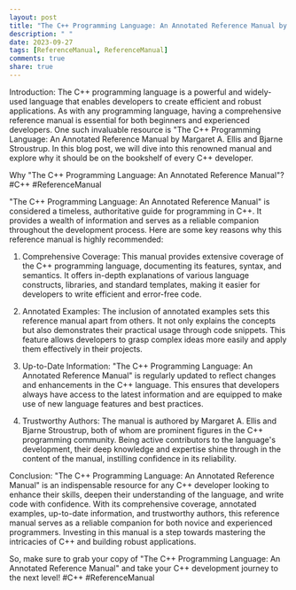 ```yaml
---
layout: post
title: "The C++ Programming Language: An Annotated Reference Manual by Margaret A. Ellis and Bjarne Stroustrup"
description: " "
date: 2023-09-27
tags: [ReferenceManual, ReferenceManual]
comments: true
share: true
---
```


Introduction:
The C++ programming language is a powerful and widely-used language that enables developers to create efficient and robust applications. As with any programming language, having a comprehensive reference manual is essential for both beginners and experienced developers. One such invaluable resource is "The C++ Programming Language: An Annotated Reference Manual by Margaret A. Ellis and Bjarne Stroustrup. In this blog post, we will dive into this renowned manual and explore why it should be on the bookshelf of every C++ developer.

Why "The C++ Programming Language: An Annotated Reference Manual"?
#C++ #ReferenceManual

"The C++ Programming Language: An Annotated Reference Manual" is considered a timeless, authoritative guide for programming in C++. It provides a wealth of information and serves as a reliable companion throughout the development process. Here are some key reasons why this reference manual is highly recommended:

1. Comprehensive Coverage:
This manual provides extensive coverage of the C++ programming language, documenting its features, syntax, and semantics. It offers in-depth explanations of various language constructs, libraries, and standard templates, making it easier for developers to write efficient and error-free code.

2. Annotated Examples:
The inclusion of annotated examples sets this reference manual apart from others. It not only explains the concepts but also demonstrates their practical usage through code snippets. This feature allows developers to grasp complex ideas more easily and apply them effectively in their projects.

3. Up-to-Date Information:
"The C++ Programming Language: An Annotated Reference Manual" is regularly updated to reflect changes and enhancements in the C++ language. This ensures that developers always have access to the latest information and are equipped to make use of new language features and best practices.

4. Trustworthy Authors:
The manual is authored by Margaret A. Ellis and Bjarne Stroustrup, both of whom are prominent figures in the C++ programming community. Being active contributors to the language's development, their deep knowledge and expertise shine through in the content of the manual, instilling confidence in its reliability.

Conclusion:
"The C++ Programming Language: An Annotated Reference Manual" is an indispensable resource for any C++ developer looking to enhance their skills, deepen their understanding of the language, and write code with confidence. With its comprehensive coverage, annotated examples, up-to-date information, and trustworthy authors, this reference manual serves as a reliable companion for both novice and experienced programmers. Investing in this manual is a step towards mastering the intricacies of C++ and building robust applications.

So, make sure to grab your copy of "The C++ Programming Language: An Annotated Reference Manual" and take your C++ development journey to the next level!
#C++ #ReferenceManual